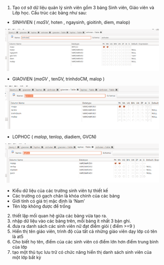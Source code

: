 1. Tạo cơ sở dữ liệu quản lý sinh viên gồm 3 bảng Sinh viên, Giáo viên và Lớp học. Cấu trúc các bảng như sau:
- SINHVIEN ( *maSV*, hoten , ngaysinh, gioitinh, diem, malop)

![](../images/lab/bai5/screenshot_17.png)


- GIAOVIEN (*maGV* , tenGV, trinhdoCM, malop )

![](../images/lab/bai5/screenshot_1.png)

- LOPHOC ( *malop*, tenlop, diadiem, GVCN)

![](../images/lab/bai5/screenshot.png)

- Kiểu dữ liệu của các trường sinh viên tự thiết kế
- Các trường có gạch chân là khóa chính của các bảng
- Giới tính có giá trị mặc định là ‘Nam’
- Tên lớp không được để trống
2. thiết lập mối quan hệ giữa các bảng vừa tạo ra.
3. nhập dữ liệu vào các bảng trên, mỗi bảng ít nhất 3 bản ghi.
4. đưa ra danh sách các sinh viên nữ đạt điểm giỏi ( điểm >=9 )
5. Hiển thị tên giáo viên, trình độ của tất cả những giáo viên dạy lớp có tên là at5
6. Cho biết họ tên, điểm của các sinh viên có điểm lớn hơn điểm trung bình của lớp
7. tạo một thủ tục lưu trữ có chức năng hiển thị danh sách sinh viên của một lớp bất kỳ